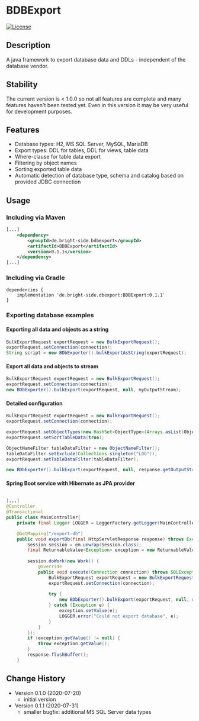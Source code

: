 # BDBExport
[![License](https://img.shields.io/badge/License-Apache%202.0-blue.svg)](https://opensource.org/licenses/Apache-2.0)
 
## Description
A java framework to export database data and DDLs - independent of the database vendor. 

## Stability
The current version is < 1.0.0 so not all features are complete and many features haven't been tested yet. Even in this version it may be very useful for development purposes.
 
## Features
 - Database types: H2, MS SQL Server, MySQL, MariaDB
 - Export types: DDL for tables, DDL for views, table data
 - Where-clause for table data export
 - Filtering by object names
 - Sorting exported table data
 - Automatic detection of database type, schema and catalog based on provided JDBC connection

## Usage
### Including via Maven
```xml
[...]
	<dependency>
		<groupId>de.bright-side.bdbexport</groupId>
		<artifactId>BDBExport</artifactId>
		<version>0.1.1</version>
	</dependency>
[...]
```

### Including via Gradle
```
dependencies {
    implementation 'de.bright-side.dbexport:BDBExport:0.1.1'
}
```

### Exporting database examples
#### Exporting all data and objects as a string
```java
BulkExportRequest exportRequest = new BulkExportRequest();
exportRequest.setConnection(connection);
String script = new BDbExporter().bulkExportAsString(exportRequest);
```


#### Export all data and objects to stream
```java
BulkExportRequest exportRequest = new BulkExportRequest();
exportRequest.setConnection(connection);
new BDbExporter().bulkExport(exportRequest, null, myOutputStream);
```

#### Detailed configuration
```java
BulkExportRequest exportRequest = new BulkExportRequest();
exportRequest.setConnection(connection);

exportRequest.setObjectTypes(new HashSet<ObjectType>(Arrays.asList(ObjectType.TABLE_DDL, ObjectType.TABLE_DATA)));
exportRequest.setSortTableData(true);

ObjectNameFilter tableDataFilter = new ObjectNameFilter();
tableDataFilter.setExclude(Collections.singleton("LOG"));
exportRequest.setTableDataFilter(tableDataFilter);

new BDbExporter().bulkExport(exportRequest, null, response.getOutputStream());
```

#### Spring Boot service with Hibernate as JPA provider
```java

[...]
@Controller
@Transactional
public class MainController{
	private final Logger LOGGER = LoggerFactory.getLogger(MainController.class);

	@GetMapping("/export-db")
	public void exportDb(final HttpServletResponse response) throws Exception {
		Session session = em.unwrap(Session.class);
		final ReturnableValue<Exception> exception = new ReturnableValue<Exception>(null);
		
		session.doWork(new Work() {
			@Override
			public void execute(Connection connection) throws SQLException {
				BulkExportRequest exportRequest = new BulkExportRequest();
				exportRequest.setConnection(connection);
				
				try {
					new BDbExporter().bulkExport(exportRequest, null, response.getOutputStream());
				} catch (Exception e) {
					exception.setValue(e);
					LOGGER.error("Could not export database", e);
				}
			}
		});
		if (exception.getValue() != null) {
			throw exception.getValue();
		}
		response.flushBuffer();
	}

```



## Change History
 - Version 0.1.0 (2020-07-20)
    - initial version
 - Version 0.1.1 (2020-07-31)
    - smaller bugfix: additional MS SQL Server data types